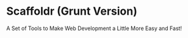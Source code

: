 Scaffoldr (Grunt Version)
==========

A Set of Tools to Make Web Development a Little More Easy and Fast!
